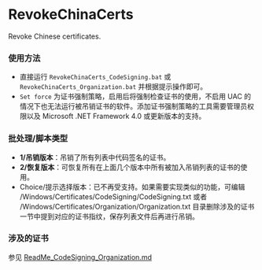 ﻿RevokeChinaCerts
==============
Revoke Chinese certificates.

### 使用方法
* 直接运行 `RevokeChinaCerts_CodeSigning.bat` 或 `RevokeChinaCerts_Organization.bat` 并根据提示操作即可。
* `Set force` 为证书强制策略，启用后将强制检查证书的使用，不启用 UAC 的情况下也无法运行被吊销证书的软件。添加证书强制策略的工具需要管理员权限以及 Microsoft .NET Framework 4.0 或更新版本的支持。

### 批处理/脚本类型
* **1/吊销版本**：吊销了所有列表中代码签名的证书。
* **2/恢复版本**：可恢复所有在上面几个版本中所有被加入吊销列表的证书的使用。
* Choice/提示选择版本：已不再受支持。如果需要实现类似的功能，可编辑 /Windows/Certificates/CodeSigning/CodeSigning.txt 或者 /Windows/Certificates/Organization/Organization.txt 目录删除涉及的证书一节中提到对应的证书指纹，保存列表文件后再进行吊销。

### 涉及的证书
参见 [ReadMe_CodeSigning_Organization.md](ReadMe_CodeSigning_Organization.md)

